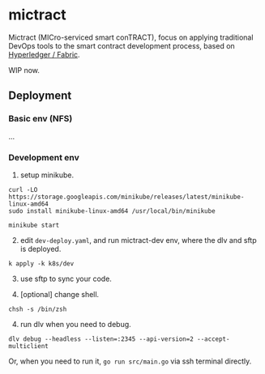 # mictract

Mictract (MICro-serviced smart conTRACT), focus on applying traditional DevOps tools to the smart contract development process, based on [Hyperledger / Fabric](https://github.com/hyperledger/fabric/).

WIP now.

## Deployment

### Basic env (NFS)

...

### Development env

1. setup minikube.
  ```shell
  curl -LO https://storage.googleapis.com/minikube/releases/latest/minikube-linux-amd64
  sudo install minikube-linux-amd64 /usr/local/bin/minikube

  minikube start
  ```

2. edit `dev-deploy.yaml`, and run mictract-dev env, where the dlv and sftp is deployed.
  ```shell
  k apply -k k8s/dev
  ```

3. use sftp to sync your code.

4. [optional] change shell.
  ```shell
  chsh -s /bin/zsh
  ```

4. run dlv when you need to debug.
  ```shell
  dlv debug --headless --listen=:2345 --api-version=2 --accept-multiclient
  ```
  Or, when you need to run it, `go run src/main.go` via ssh terminal directly.

